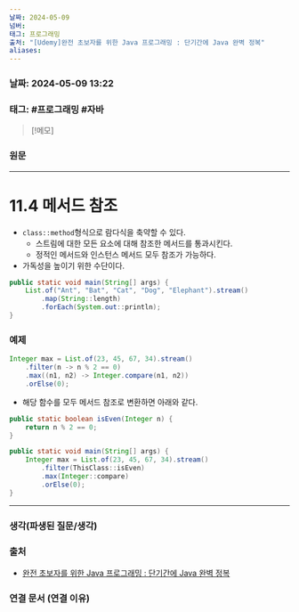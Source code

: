 ```yaml
---
날짜: 2024-05-09
넘버: 
태그: 프로그래밍
출처: "[Udemy]완전 초보자를 위한 Java 프로그래밍 : 단기간에 Java 완벽 정복"
aliases:
---
```

### 날짜:  2024-05-09 13:22

### 태그: #프로그래밍  #자바

>[!메모]
>

### 원문
---
# 11.4 메서드 참조
- `class::method`형식으로 람다식을 축약할 수 있다.
	- 스트림에 대한 모든 요소에 대해 참조한 메서드를 통과시킨다.
	- 정적인 메서드와 인스턴스 메서드 모두 참조가 가능하다.
- 가독성을 높이기 위한 수단이다.
```java
public static void main(String[] args) {  
	List.of("Ant", "Bat", "Cat", "Dog", "Elephant").stream()  
		.map(String::length)  
		.forEach(System.out::println);
}
```
### 예제
```java
Integer max = List.of(23, 45, 67, 34).stream()
	.filter(n -> n % 2 == 0)
	.max((n1, n2) -> Integer.compare(n1, n2))
	.orElse(0);
```
- 해당 함수를 모두 메서드 참조로 변환하면 아래와 같다.
```java
public static boolean isEven(Integer n) {
	return n % 2 == 0;
}

public static void main(String[] args) {
	Integer max = List.of(23, 45, 67, 34).stream()
		.filter(ThisClass::isEven)
		.max(Integer::compare)
		.orElse(0);
}
```

---
### 생각(파생된 질문/생각)

### 출처
- [완전 초보자를 위한 Java 프로그래밍 : 단기간에 Java 완벽 정복](https://www.udemy.com/course/best-java-programming/?couponCode=ST6MT42324)

### 연결 문서 (연결 이유)
